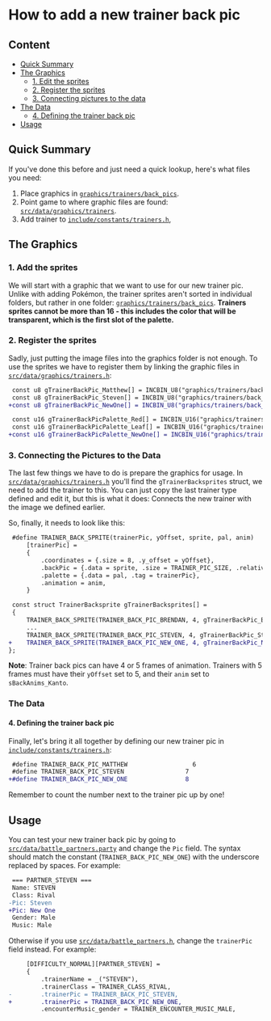 # How to add a new trainer back pic

## Content
* [Quick Summary](#quick-summary)
* [The Graphics](#the-graphics)
  * [1. Edit the sprites](#2-edit-the-sprites)
  * [2. Register the sprites](#2-register-the-sprites)
  * [3. Connecting pictures to the data](#2-connecting-pictures-to-the-data)
* [The Data](#the-data)
  * [4. Defining the trainer back pic](#2-defining-the-trainer-back-pic)
* [Usage](#usage)

## Quick Summary
If you've done this before and just need a quick lookup, here's what files you need:
1. Place graphics in [`graphics/trainers/back_pics`](./graphics/trainers/back_pics).
2. Point game to where graphic files are found: [`src/data/graphics/trainers`](./src/data/graphics/trainers.h).
3. Add trainer to [`include/constants/trainers.h`](./include/constants/trainers.h),

## The Graphics

### 1. Add the sprites
We will start with a graphic that we want to use for our new trainer pic. Unlike with adding Pokémon, the trainer sprites aren't sorted in individual folders, but rather in one folder: [`graphics/trainers/back_pics`](./graphics/trainers/back_pics). **Trainers sprites cannot be more than 16 - this includes the color that will be transparent, which is the first slot of the palette.**

### 2. Register the sprites
Sadly, just putting the image files into the graphics folder is not enough. To use the sprites we have to register them by linking the graphic files in [`src/data/graphics/trainers.h`](./src/data/graphics/trainers.h):
```diff
 const u8 gTrainerBackPic_Matthew[] = INCBIN_U8("graphics/trainers/back_pics/matthew.4bpp");
 const u8 gTrainerBackPic_Steven[] = INCBIN_U8("graphics/trainers/back_pics/steven.4bpp");
+const u8 gTrainerBackPic_NewOne[] = INCBIN_U8("graphics/trainers/back_pics/new_one.4bpp");

 const u16 gTrainerBackPicPalette_Red[] = INCBIN_U16("graphics/trainers/back_pics/red.gbapal");
 const u16 gTrainerBackPicPalette_Leaf[] = INCBIN_U16("graphics/trainers/back_pics/leaf.gbapal");
+const u16 gTrainerBackPicPalette_NewOne[] = INCBIN_U16("graphics/trainers/back_pics/new_one.gbapal");
```

### 3. Connecting the Pictures to the Data
The last few things we have to do is prepare the graphics for usage. In [`src/data/graphics/trainers.h`](./src/data/graphics/trainers.h) you'll find the `gTrainerBacksprites` struct, we need to add the trainer to this. You can just copy the last trainer type defined and edit it, but this is what it does: Connects the new trainer with the image we defined earlier.

So, finally, it needs to look like this:
```diff
 #define TRAINER_BACK_SPRITE(trainerPic, yOffset, sprite, pal, anim)                          \
     [trainerPic] =                                                                           \
     {                                                                                        \
         .coordinates = {.size = 8, .y_offset = yOffset},                                     \
         .backPic = {.data = sprite, .size = TRAINER_PIC_SIZE, .relativeFrames = TRUE},       \
         .palette = {.data = pal, .tag = trainerPic},                                         \
         .animation = anim,                                                                   \
     }

 const struct TrainerBacksprite gTrainerBacksprites[] =
 {
     TRAINER_BACK_SPRITE(TRAINER_BACK_PIC_BRENDAN, 4, gTrainerBackPic_Brendan, gTrainerPalette_Brendan, sBackAnims_Hoenn),
     ...
     TRAINER_BACK_SPRITE(TRAINER_BACK_PIC_STEVEN, 4, gTrainerBackPic_Steven, gTrainerPalette_Steven, sBackAnims_Hoenn),
+    TRAINER_BACK_SPRITE(TRAINER_BACK_PIC_NEW_ONE, 4, gTrainerBackPic_NewOne, gTrainerBackPicPalette_NewOne, sBackAnims_Hoenn),
};
```

**Note**: Trainer back pics can have 4 or 5 frames of animation. Trainers with 5 frames must have their `yOffset` set to 5, and their `anim` set to `sBackAnims_Kanto`.

### The Data
#### 4. Defining the trainer back pic
Finally, let's bring it all together by defining our new trainer pic in [`include/constants/trainers.h`](./include/constants/trainers.h):

```diff
 #define TRAINER_BACK_PIC_MATTHEW                  6
 #define TRAINER_BACK_PIC_STEVEN                 7
+#define TRAINER_BACK_PIC_NEW_ONE                8
```
Remember to count the number next to the trainer pic up by one!

## Usage
You can test your new trainer back pic by going to [`src/data/battle_partners.party`](./src/data/battle_partners.party) and change the `Pic` field. The syntax should match the constant (`TRAINER_BACK_PIC_NEW_ONE`) with the underscore replaced by spaces. For example:
```diff
 === PARTNER_STEVEN ===
 Name: STEVEN
 Class: Rival
-Pic: Steven
+Pic: New One
 Gender: Male
 Music: Male
```

Otherwise if you use [`src/data/battle_partners.h`](./src/data/battle_partners.h), change the `trainerPic` field instead. For example:
```diff
     [DIFFICULTY_NORMAL][PARTNER_STEVEN] =
     {
         .trainerName = _("STEVEN"),
         .trainerClass = TRAINER_CLASS_RIVAL,
-        .trainerPic = TRAINER_BACK_PIC_STEVEN,
+        .trainerPic = TRAINER_BACK_PIC_NEW_ONE,
         .encounterMusic_gender = TRAINER_ENCOUNTER_MUSIC_MALE,
```
